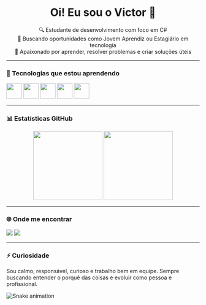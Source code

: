 <!-- Banner opcional -->
<h1 align="center">Oi! Eu sou o Victor 👋</h1>

<p align="center">
  🔍 Estudante de desenvolvimento com foco em C# <br>
  🎯 Buscando oportunidades como Jovem Aprendiz ou Estagiário em tecnologia <br>
  🚀 Apaixonado por aprender, resolver problemas e criar soluções úteis <br>
</p>

---

### 🚀 Tecnologias que estou aprendendo

<p align="left">
  <img src="https://cdn.jsdelivr.net/gh/devicons/devicon/icons/csharp/csharp-original.svg" width="40" />
  <img src="https://cdn.jsdelivr.net/gh/devicons/devicon/icons/html5/html5-original.svg" width="40" />
  <img src="https://cdn.jsdelivr.net/gh/devicons/devicon/icons/css3/css3-original.svg" width="40" />
  <img src="https://cdn.jsdelivr.net/gh/devicons/devicon/icons/javascript/javascript-original.svg" width="40" />
  <img src="https://cdn.jsdelivr.net/gh/devicons/devicon/icons/mysql/mysql-original.svg" width="40" />
</p>

---

### 📊 Estatísticas GitHub

<p align="center">
  <img height="180em" src="https://github-readme-stats.vercel.app/api?username=Victor-Picciutti&show_icons=true&theme=gotham&count_private=true"/>
  <img height="180em" src="https://github-readme-stats.vercel.app/api/top-langs/?username=Victor-Picciutti&layout=compact&theme=gotham"/>
</p>

---

### 🌐 Onde me encontrar

<p align="left">
  <a href="https://www.linkedin.com/in/victor-picciutti-dos-santos-87841532a" target="_blank"><img src="https://img.shields.io/badge/-LinkedIn-0A66C2?style=for-the-badge&logo=linkedin&logoColor=white" /></a>
  <a href="victorpicciuttidossantos@gmail.com"><img src="https://img.shields.io/badge/Gmail-D14836?style=for-the-badge&logo=gmail&logoColor=white" /></a>
</p>

---

### ⚡ Curiosidade

Sou calmo, responsável, curioso e trabalho bem em equipe. Sempre buscando entender o porquê das coisas e evoluir como pessoa e profissional.

![Snake animation](https://raw.githubusercontent.com/Victor-Picciutti/Victor-Picciutti/output/github-contribution-grid-snake.svg)



